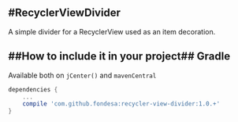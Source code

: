 #RecyclerViewDivider
------
A simple divider for a RecyclerView used as an item decoration.

##How to include it in your project##
Gradle
------
Available both on ```jCenter()``` and ```mavenCentral```
```gradle
dependencies {
    ...
    compile 'com.github.fondesa:recycler-view-divider:1.0.+'
}
```